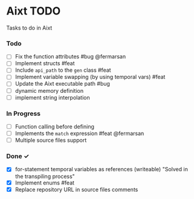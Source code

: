 # Aixt TODO

Tasks to do in Aixt 

### Todo

- [ ] Fix the function attributes #bug @fermarsan
- [ ] Implement structs #feat
- [ ] Include `api_path` to the `gen` class #feat
- [ ] Implement variable swapping (by using temporal vars) #feat
- [ ] Update the Aixt executable path #bug
- [ ] dynamic memory definition
- [ ] implement string interpolation

### In Progress

- [ ] Function calling before defining
- [ ] Implements the `match` expression #feat @fermarsan
- [ ] Multiple source files support
   
### Done ✓


- [x] for-statement temporal variables as references (writeable) "Solved in the transpiling process"
- [x] Implement enums #feat
- [x] Replace repository URL in source files comments